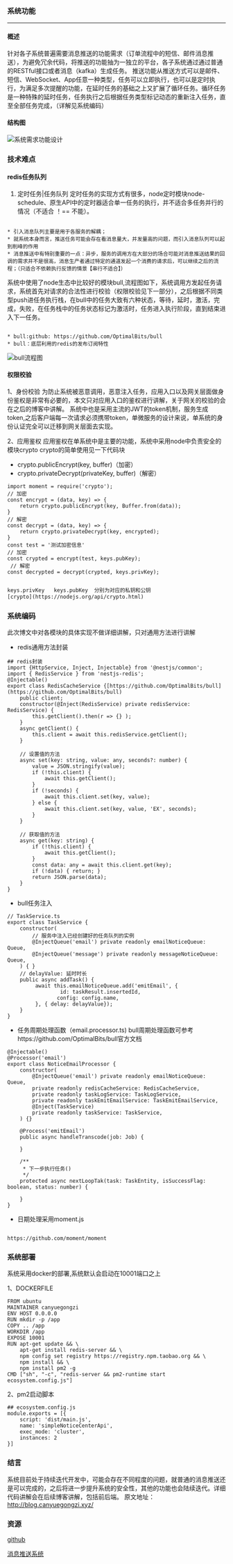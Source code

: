 ### 系统功能

* * *
#### 概述
针对各子系统普遍需要消息推送的功能需求（订单流程中的短信、邮件消息推送），为避免冗余代码，将推送的功能抽为一独立的平台，各子系统通过通过普通的RESTful接口或者消息（kafka）生成任务。
推送功能从推送方式可以是邮件、短信、WebSocket、App任意一种类型，任务可以立即执行，也可以是定时执行，为满足多次提醒的功能，在延时任务的基础之上又扩展了循环任务。循环任务是一种特殊的延时任务，任务执行之后根据任务类型标记动态的重新注入任务，直至全部任务完成，（详解见系统编码）
#### 结构图
![系统需求功能设计](http://qiniu.canyuegongzi.xyz/simple_notice.1592924286923.png)
### 技术难点
#### redis任务队列

1. 定时任务|任务队列
定时任务的实现方式有很多，node定时模块node-schedule、原生API中的定时器适合单一任务的执行，并不适合多任务并行的情况（不适合 ！== 不能）。
```info

* 引入消息队列主要是用于各服务的解耦；
* 就系统本身而言，推送任务可能会存在看消息量大，并发量高的问题，而引入消息队列可以起到削峰的作用
* 消息推送中有特别重要的一点：异步，服务的调用方在大部分的场合可能对消息推送结果的回调的需求并不是很高，消息生产者通过特定的通道发起一个消费的请求后，可以继续之后的流程；（只适合不依赖执行反馈的情景【串行不适合】）

```
系统中使用了node生态中比较好的模块bull,流程图如下，系统调用方发起任务请求，系统首先对请求的合法性进行校验（权限校验见下一部分），之后根据不同类型push进任务执行栈，在bull中的任务大致有六种状态，等待，延时，激活，完成，失败，在任务栈中的任务状态标记为激活时，任务进入执行阶段，直到结束进入下一任务。
```info

* bull:github: https://github.com/OptimalBits/bull
* bull：底层利用的redis的发布订阅特性
```
![bull流程图](http://qiniu.canyuegongzi.xyz/notice_notice_flow.1593090119391.png)

#### 权限校验

1、身份校验
为防止系统被恶意调用，恶意注入任务，应用入口以及网关层面做身份鉴权是非常有必要的，本文只对应用入口的鉴权进行讲解，关于网关的校验的会在之后的博客中讲解。
系统中也是采用主流的JWT的token机制，服务生成token,之后客户端每一次请求必须携带token，单微服务的设计来说，单系统的身份认证完全可以迁移到网关层面去实现。

2、应用鉴权
应用鉴权在单系统中是主要的功能，系统中采用node中负责安全的模块crypto
crypto的简单使用见一下代码块

* crypto.publicEncrypt(key, buffer)（加密）
* crypto.privateDecrypt(privateKey, buffer)（解密）

```
import moment = require('crypto');
// 加密
const encrypt = (data, key) => {
    return crypto.publicEncrypt(key, Buffer.from(data));
}
// 解密
const decrypt = (data, key) => {
    return crypto.privateDecrypt(key, encrypted);
}
const test = '测试加密信息'
// 加密
const crypted = encrypt(test, keys.pubKey);
 // 解密
const decrypted = decrypt(crypted, keys.privKey);

```
```alert

keys.privKey   keys.pubKey  分别为对应的私钥和公钥
[crypto](https://nodejs.org/api/crypto.html)

```
### 系统编码
此次博文中对各模块的具体实现不做详细讲解，只对通用方法进行讲解

* redis通用方法封装

```
## redis封装
import {HttpService, Inject, Injectable} from '@nestjs/common';
import { RedisService } from 'nestjs-redis';
@Injectable()
export class RedisCacheService {[https://github.com/OptimalBits/bull](https://github.com/OptimalBits/bull)
    public client;
    constructor(@Inject(RedisService) private redisService: RedisService) {
        this.getClient().then(r => {} );
    }
    async getClient() {
        this.client = await this.redisService.getClient();
    }

    // 设置值的方法
    async set(key: string, value: any, seconds?: number) {
        value = JSON.stringify(value);
        if (!this.client) {
            await this.getClient();
        }
        if (!seconds) {
            await this.client.set(key, value);
        } else {
            await this.client.set(key, value, 'EX', seconds);
        }
    }

    // 获取值的方法
    async get(key: string) {
        if (!this.client) {
            await this.getClient();
        }
        const data: any = await this.client.get(key);
        if (!data) { return; }
        return JSON.parse(data);
    }
}

```

* bull任务注入
```
// TaskService.ts
export class TaskService {
    constructor(
        // 服务中注入已经创建好的任务队列的实例
        @InjectQueue('email') private readonly emailNoticeQueue: Queue,
        @InjectQueue('message') private readonly messageNoticeQueue: Queue,
    ) { }
    // delayValue: 延时时长
    public async addTask() {
         await this.emailNoticeQueue.add('emitEmail', {
                 id: taskResult.insertedId,
                config: config.name,
         }, { delay: delayValue});
    }
}

```
* 任务周期处理函数（email.processor.ts)
bull周期处理函数可参考https://github.com/OptimalBits/bull官方文档
```
@Injectable()
@Processor('email')
export class NoticeEmailProcessor {
    constructor(
        @InjectQueue('email') private readonly emailNoticeQueue: Queue,
        private readonly redisCacheService: RedisCacheService,
        private readonly taskLogService: TaskLogService,
        private readonly taskEmitEmailService: TaskEmitEmailService,
        @Inject(TaskService)
        private readonly taskService: TaskService,
    ) {}

    @Process('emitEmail')
    public async handleTranscode(job: Job) {

    }

    /**
     * 下一步执行任务()
     */
    protected async nextLoopTak(task: TaskEntity, isSuccessFlag: boolean, status: number) {

    }
}
```
* 日期处理采用moment.js
```info

https://github.com/moment/moment
```
### 系统部署
系统采用docker的部署,系统默认会启动在10001端口之上

1、DOCKERFILE
```
FROM ubuntu
MAINTAINER canyuegongzi
ENV HOST 0.0.0.0
RUN mkdir -p /app
COPY .. /app
WORKDIR /app
EXPOSE 10001
RUN apt-get update && \
    apt-get install redis-server && \
    npm config set registry https://registry.npm.taobao.org && \
    npm install && \
    npm install pm2 -g
CMD ["sh", "-c", "redis-server && pm2-runtime start ecosystem.config.js"]
```

2、pm2启动脚本
```
## ecosystem.config.js
module.exports = [{
    script: 'dist/main.js',
    name: 'simpleNoticeCenterApi',
    exec_mode: 'cluster',
    instances: 2
}]

```

### 结言
系统目前处于持续迭代开发中，可能会存在不同程度的问题，就普通的消息推送还是可以完成的，之后将进一步提升系统的安全性，其他的功能也会陆续迭代。详细代码讲解会在后续博客讲解，包括前后端。
原文地址：http://blog.canyuegongzi.xyz/
### 资源
[github](https://github.com/canyuegongzi/simple-push-center.git)

[消息推送系统](http://canyuegongzi.xyz/simple-notice-center-web)
